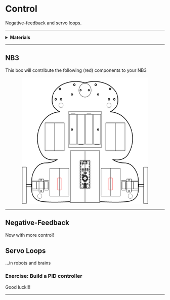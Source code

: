 # Control

Negative-feedback and servo loops.

----

<details><summary><b>Materials</b></summary><p>

Contents|Description| # |Data|Link|
:-------|:----------|:-:|:--:|:--:|
H-bridge|Dual H-bridge motor driver (L293D)|2|[-D-](_data/datasheets/L293.pdf)|[-L-](https://uk.farnell.com/texas-instruments/l293dne/ic-driver-peripheral-dual-36v/dp/3118959)

</p></details>

----

## NB3

This box will contribute the following (red) components to your NB3

<p align="center">
<img src="_images/NB3_control.png" alt="NB3 stage" width="400" height="400">
<p>

----

## Negative-Feedback

Now with more control!

## Servo Loops

...in robots and brains

### Exercise: Build a PID controller

Good luck!!!

----
